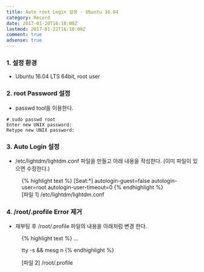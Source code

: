 ```yaml
---
title: Auto root Login 설정 - Ubuntu 16.04
category: Record
date: 2017-01-20T16:10:00Z
lastmod: 2017-01-22T16:10:00Z
comment: true
adsense: true
---
```


### 1. 설정 환경

* Ubuntu 16.04 LTS 64bit, root user

### 2. root Password 설정

* passwd tool을 이용한다.

~~~
# sudo passwd root
Enter new UNIX password:
Retype new UNIX password:
~~~

### 3. Auto Login 설정

* /etc/lightdm/lightdm.conf 파일을 만들고 아래 내용을 작성한다. (이미 파일이 있으면 수정한다.)

<figure>
{% highlight text %}
[Seat:*]
autologin-guest=false
autologin-user=root
autologin-user-timeout=0
{% endhighlight %}
<figcaption class="caption">[파일 1] /etc/lightdm/lightdm.conf</figcaption>
</figure>

### 4. /root/.profile Error 제거

* 재부팅 후 /root/.profile 파일의 내용을 아래처럼 변경 한다.

<figure>
{% highlight text %}
...

tty -s && mesg n
{% endhighlight %}
<figcaption class="caption">[파일 2] /root/.profile</figcaption>
</figure>
